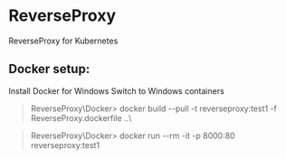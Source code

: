 # ReverseProxy
ReverseProxy for Kubernetes



## Docker setup:

Install Docker for Windows
Switch to Windows containers

> ReverseProxy\Docker> docker build --pull -t reverseproxy:test1 -f ReverseProxy.dockerfile ..\

> ReverseProxy\Docker> docker run --rm -it -p 8000:80 reverseproxy:test1
